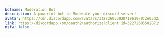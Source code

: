 ```yaml
---
botname: Moderation Bot
description: A powerful bot to Moderate your discord server!
avatar: https://cdn.discordapp.com/avatars/322726055028719619/0c2e05d2a324628f3f9bd7e1914b5d9e.png
link: https://discordapp.com/oauth2/authorize?client_id=322726055028719619&scope=bot&permissions=8
nsfw: false
---
```

